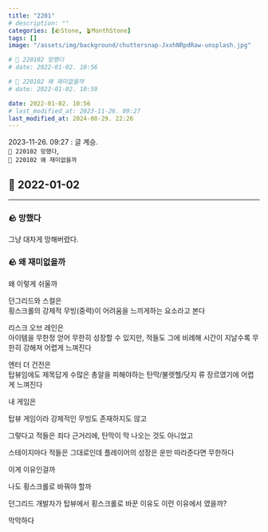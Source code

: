 ```yaml
---
title: "2201"
# description: ""
categories: [🪨Stone, 🪴MonthStone]
tags: []
image: "/assets/img/background/chuttersnap-JxxhNRpdRaw-unsplash.jpg"

# 🌱 220102 망했다
# date: 2022-01-02. 10:56

# 🌱 220102 왜 재미없을까
# date: 2022-01-02. 10:59

date: 2022-01-02. 10:56
# last_modified_at: 2023-11-26. 09:27
last_modified_at: 2024-08-29. 22:26
---
```


2023-11-26. 09:27 : 글 계승.  
`🌱 220102 망했다`,  
`🌱 220102 왜 재미없을까`  

## 🗿 2022-01-02

---

### 🪨 망했다

그냥 대차게 망해버렸다.  

### 🪨 왜 재미없을까

왜 이렇게 쉬울까  

던그리드와 스컬은  
횡스크롤의 강제적 무빙(중력)이 어려움을 느끼게하는 요소라고 본다  

리스크 오브 레인은  
아이템을 무한정 얻어 무한히 성장할 수 있지만, 적들도 그에 비례해 시간이 지날수록 무한히 강해져 어렵게 느껴진다  

엔터 더 건전은  
탑뷰임에도 제목답게 수많은 총알을 피해야하는 탄막/불렛헬/닷지 류 장르였기에 어렵게 느껴진다  

내 게임은  

탑뷰 게임이라 강제적인 무빙도 존재하지도 않고  

그렇다고 적들은 죄다 근거리에, 탄막이 막 나오는 것도 아니었고  

스테이지마다 적들은 그대로인데 플레이어의 성장은 운만 따라준다면 무한하다  

이게 이유인걸까  

나도 횡스크롤로 바꿔야 할까  

던그리드 개발자가 탑뷰에서 횡스크롤로 바꾼 이유도 이런 이유에서 였을까?

막막하다  
